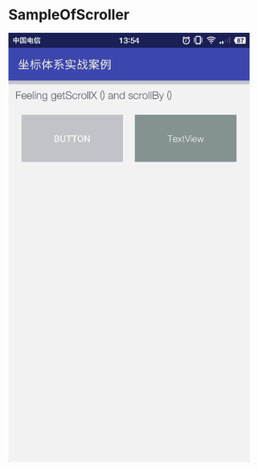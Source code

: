 # SampleOfScroller

![scroller](https://github.com/LeeeYou/Img/blob/master/leeeyou/ScrollXGif.gif?raw=true)
